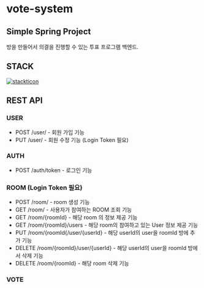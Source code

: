 # vote-system

## Simple Spring Project
방을 만들어서 의결을 진행할 수 있는 투표 프로그램 백엔드.


## STACK

[![stackticon](https://firebasestorage.googleapis.com/v0/b/stackticon-81399.appspot.com/o/images%2F1714452152100?alt=media&token=3815a66d-dff5-443f-920c-717fd48b3718)](https://github.com/msdio/stackticon)



## REST API

### USER
- POST /user/  - 회원 가입 기능
- PUT  /user/  - 회원 수정 기능 (Login Token 필요)

### AUTH
- POST /auth/token - 로그인 기능

### ROOM (Login Token 필요)
- POST /room/ - room 생성 기능
- GET /room/ - 사용자가 참여하는 ROOM 조회 기능
- GET /room/{roomId} - 해당 room 의 정보 제공 기능
- GET /room/{roomId}/users - 해당 room의 참여하고 있는 User 정보 제공 기능
- PUT /room/{roomId{/user/{userId} - 해당 userId의 user을 roomId 방에 추가 기능
- DELETE /room/{roomId}/user/{userId} - 해당 userId의 user을 roomId 방에서 삭제 기능
- DELETE /room/{roomId} - 해당 room 삭제 기능

### VOTE

